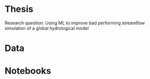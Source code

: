 # Thesis
Research question:
Using ML to improve bad performing streamflow simulation of a global hydrological model

# Data


# Notebooks

